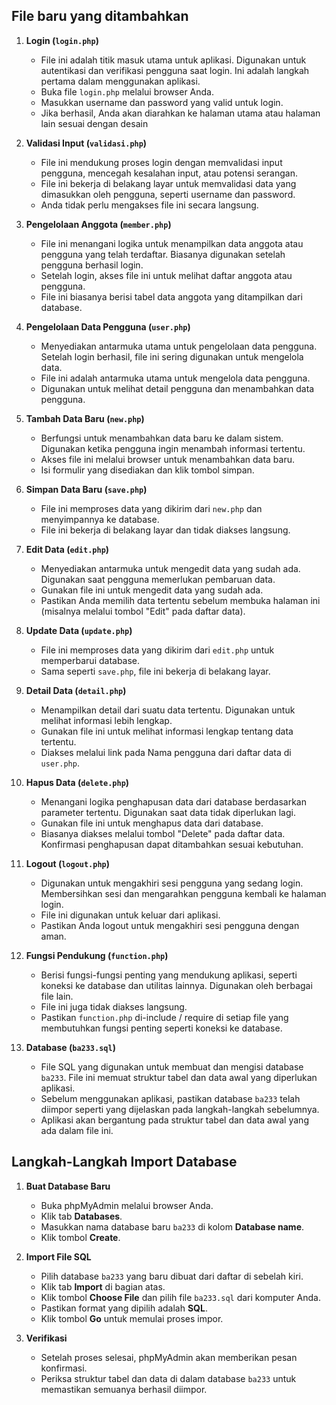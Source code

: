 ## File baru yang ditambahkan

1. **Login (`login.php`)**
   - File ini adalah titik masuk utama untuk aplikasi. Digunakan untuk autentikasi dan verifikasi pengguna saat login. Ini adalah langkah pertama dalam menggunakan aplikasi.
   - Buka file `login.php` melalui browser Anda.
   - Masukkan username dan password yang valid untuk login.
   - Jika berhasil, Anda akan diarahkan ke halaman utama atau halaman lain sesuai dengan desain

2. **Validasi Input (`validasi.php`)**
   - File ini mendukung proses login dengan memvalidasi input pengguna, mencegah kesalahan input, atau potensi serangan.
   - File ini bekerja di belakang layar untuk memvalidasi data yang dimasukkan oleh pengguna, seperti username dan password.
   - Anda tidak perlu mengakses file ini secara langsung.

3. **Pengelolaan Anggota (`member.php`)**
   - File ini menangani logika untuk menampilkan data anggota atau pengguna yang telah terdaftar. Biasanya digunakan setelah pengguna berhasil login.
   - Setelah login, akses file ini untuk melihat daftar anggota atau pengguna.
   - File ini biasanya berisi tabel data anggota yang ditampilkan dari database.

4. **Pengelolaan Data Pengguna (`user.php`)**
   - Menyediakan antarmuka utama untuk pengelolaan data pengguna. Setelah login berhasil, file ini sering digunakan untuk mengelola data.
   - File ini adalah antarmuka utama untuk mengelola data pengguna.
   - Digunakan untuk melihat detail pengguna dan menambahkan data pengguna.

5. **Tambah Data Baru (`new.php`)**
   - Berfungsi untuk menambahkan data baru ke dalam sistem. Digunakan ketika pengguna ingin menambah informasi tertentu.
   - Akses file ini melalui browser untuk menambahkan data baru.
   - Isi formulir yang disediakan dan klik tombol simpan.

6. **Simpan Data Baru (`save.php`)**
   - File ini memproses data yang dikirim dari `new.php` dan menyimpannya ke database.
   - File ini bekerja di belakang layar dan tidak diakses langsung.

7. **Edit Data (`edit.php`)**
   - Menyediakan antarmuka untuk mengedit data yang sudah ada. Digunakan saat pengguna memerlukan pembaruan data.
   - Gunakan file ini untuk mengedit data yang sudah ada.
   - Pastikan Anda memilih data tertentu sebelum membuka halaman ini (misalnya melalui tombol "Edit" pada daftar data).

8. **Update Data (`update.php`)**
   - File ini memproses data yang dikirim dari `edit.php` untuk memperbarui database.
   - Sama seperti `save.php`, file ini bekerja di belakang layar.

9. **Detail Data (`detail.php`)**
    - Menampilkan detail dari suatu data tertentu. Digunakan untuk melihat informasi lebih lengkap.
    - Gunakan file ini untuk melihat informasi lengkap tentang data tertentu.
    - Diakses melalui link pada Nama pengguna dari daftar data di `user.php`.
    
10. **Hapus Data (`delete.php`)**
    - Menangani logika penghapusan data dari database berdasarkan parameter tertentu. Digunakan saat data tidak diperlukan lagi.
    - Gunakan file ini untuk menghapus data dari database.
    - Biasanya diakses melalui tombol "Delete" pada daftar data. Konfirmasi penghapusan dapat ditambahkan sesuai kebutuhan.

11. **Logout (`logout.php`)**
    - Digunakan untuk mengakhiri sesi pengguna yang sedang login. Membersihkan sesi dan mengarahkan pengguna kembali ke halaman login.
    - File ini digunakan untuk keluar dari aplikasi.
    - Pastikan Anda logout untuk mengakhiri sesi pengguna dengan aman.

12. **Fungsi Pendukung (`function.php`)**
    - Berisi fungsi-fungsi penting yang mendukung aplikasi, seperti koneksi ke database dan utilitas lainnya. Digunakan oleh berbagai file lain.
    - File ini juga tidak diakses langsung. 
    - Pastikan `function.php` di-include / require di setiap file yang membutuhkan fungsi penting seperti koneksi ke database.

13. **Database (`ba233.sql`)**
    - File SQL yang digunakan untuk membuat dan mengisi database `ba233`. File ini memuat struktur tabel dan data awal yang diperlukan aplikasi.
    - Sebelum menggunakan aplikasi, pastikan database `ba233` telah diimpor seperti yang dijelaskan pada langkah-langkah sebelumnya.
    - Aplikasi akan bergantung pada struktur tabel dan data awal yang ada dalam file ini.

## Langkah-Langkah Import Database

1. **Buat Database Baru**
   - Buka phpMyAdmin melalui browser Anda.
   - Klik tab **Databases**.
   - Masukkan nama database baru `ba233` di kolom **Database name**.
   - Klik tombol **Create**.

2. **Import File SQL**
   - Pilih database `ba233` yang baru dibuat dari daftar di sebelah kiri.
   - Klik tab **Import** di bagian atas.
   - Klik tombol **Choose File** dan pilih file `ba233.sql` dari komputer Anda.
   - Pastikan format yang dipilih adalah **SQL**.
   - Klik tombol **Go** untuk memulai proses impor.

3. **Verifikasi**
   - Setelah proses selesai, phpMyAdmin akan memberikan pesan konfirmasi.
   - Periksa struktur tabel dan data di dalam database `ba233` untuk memastikan semuanya berhasil diimpor.
   
